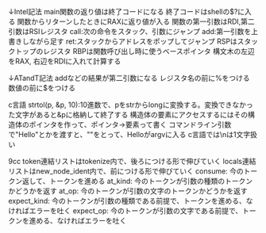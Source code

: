 ↓Intel記法
main関数の返り値は終了コードになる
終了コードはshellの$?に入る
関数からリターンしたときにRAXに返り値が入る
関数の第一引数はRDI,第二引数はRSIレジスタ
call:次の命令をスタック、引数にジャンプ
add:第一引数を上書きしながら足す
ret:スタックからアドレスをポップしてジャンプ
RSPはスタックトップのレジスタ
RBPは関数呼び出し時に使うベースポインタ
構文木の左辺をRAX, 右辺をRDIに入れて計算する

↓ATandT記法
addなどの結果が第二引数になる
レジスタ名の前に%をつける
数値の前に$をつける

c言語
strtol(p, &p, 10):10進数で、pをstrからlongに変換する。変換できなかった文字があると&pに格納して終了する
構造体の要素にアクセスするにはその構造体のポインタを作って、ポインタ->要素って書く
コマンドライン引数で"Hello"とかを渡すと、""をとって、Helloがargvに入る
c言語では\nは1文字扱い

9cc
token連結リストはtokenize内で、後ろにつける形で伸びていく
locals連結リストはnew_node_ident内で、前につける形で伸びていく
consume: 今のトークン返して、トークンを進める
at_kind: 今のトークンが引数の種類のトークンかどうかを返す
at_op: 今のトークンが引数の文字のトークンかどうかを返す
expect_kind: 今のトークンが引数の種類である前提で、トークンを進める、なければエラーを吐く
expect_op: 今のトークンが引数の文字である前提で、トークンを進める、なければエラーを吐く